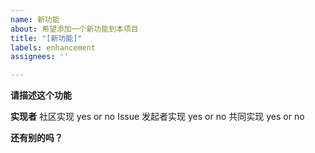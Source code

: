 ```yaml
---
name: 新功能
about: 希望添加一个新功能到本项目
title: "[新功能]"
labels: enhancement
assignees: ''

---
```


**请描述这个功能**


**实现者**
社区实现   yes or no
Issue 发起者实现  yes or no
共同实现  yes or no

**还有别的吗？**
